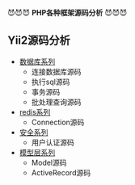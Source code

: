 
:smiling_imp::smiling_imp::smiling_imp:
**PHP各种框架源码分析** 
:smiling_imp::smiling_imp::smiling_imp:
## Yii2源码分析
* [数据库系列](#数据库系列)
  * 连接数据库源码
  * 执行sql源码
  * 事务源码
  * 批处理查询源码
* [redis系列](#redis系列)
  * Connection源码
* [安全系列](#安全系列)
  * 用户认证源码
* [模型层系列](#模型层系列)
  * Model源码
  * ActiveRecord源码
